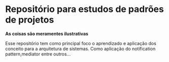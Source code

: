# Repositório para estudos de padrões de projetos

**As coisas são meramentes ilustrativas**

Esse repositório tem como principal foco o aprendizado e aplicação dos conceito para a arquitetura de sistemas. Como aplicação do notification pattern,mediator entre outros...
